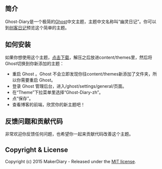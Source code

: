 ## 简介

Ghost-Diary是一个极简的[Ghost](http://github.com/tryghost/ghost/)中文主题，主题中文名称叫“幽灵日记”。你可以到[创客日记](http://makerdiary.co)预览这个简单的主题。

## 如何安装
如果你想使用这个主题，[点击下载](https://github.com/makerdiary/ghost-diary/archive/master.zip)，解压之后放进content/themes里，然后将Ghost切换到你新添加的主题：
* 重启 Ghost 。Ghost 不会立即发现你往content/themes新添加了文件夹，所以你需要重启 Ghost。
* 登录 Ghost 管理后台，进入/ghost/settings/general/页面。
* 在“Theme”下拉菜单里选择“Ghost-Diary-zh”。
* 点“保存”。
* 查看博客的前端，欣赏你的新主题吧！

## 反馈问题和贡献代码
非常欢迎你反馈任何问题，也希望你一起来贡献代码改善这个主题。

## Copyright & License

Copyright (c) 2015 MakerDiary - Released under the [MIT license](LICENSE).
